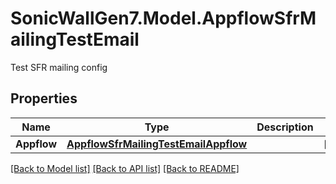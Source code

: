 # SonicWallGen7.Model.AppflowSfrMailingTestEmail
Test SFR mailing config

## Properties

Name | Type | Description | Notes
------------ | ------------- | ------------- | -------------
**Appflow** | [**AppflowSfrMailingTestEmailAppflow**](AppflowSfrMailingTestEmailAppflow.md) |  | [optional] 

[[Back to Model list]](../README.md#documentation-for-models) [[Back to API list]](../README.md#documentation-for-api-endpoints) [[Back to README]](../README.md)

